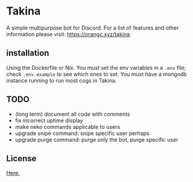 # Takina
A simple multipurpose bot for Discord.
For a list of features and other information please visit: https://orangc.xyz/takina.

## installation
Using the Dockerfile or Nix. You must set the env variables in a `.env` file; check `.env.example` to see which ones to set. You must have a mongodb instance running to run most cogs in Takina.

## TODO
- (long term) document all code with comments
- fix incorrect uptime display
- make neko commands applicable to users
- upgrade snipe command: snipe specific user perhaps
- upgrade purge command: purge only the bot, purge specific user

## License
[Here.](./LICENSE)